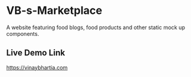 # VB-s-Marketplace
A website featuring food blogs, food products and other static mock up components.

## Live Demo Link
https://vinaybhartia.com
